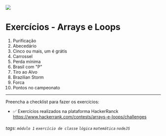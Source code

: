 ![](https://i.imgur.com/xG74tOh.png)

# Exercícios - Arrays e Loops

1. Purificação
2. Abecedário
3. Cinco ou mais, um é grátis
4. Carrossel
5. Perda mínima
6. Brasil com "P"
7. Tiro ao Alvo
8. Brazilian Storm
9. Forca
10. Pontos no campeonato

---

Preencha a checklist para fazer os exercícios:

-   ✅ Exercícios realizados na plataforma HackerRanck
    https://www.hackerrank.com/contests/arrays-e-loops/challenges

###### tags: `módulo 1` `exercício de classe` `lógica` `matemática` `nodeJS`
